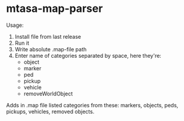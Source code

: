 # mtasa-map-parser
Usage:
1. Install file from last release
2. Run it
3. Write absolute .map-file path  
4. Enter name of categories separated by space, here they're:
    * object
    * marker
    * ped
    * pickup
    * vehicle
    * removeWorldObject

Adds in .map file listed categories from these: markers, objects, peds, pickups, vehicles, removed objects.
